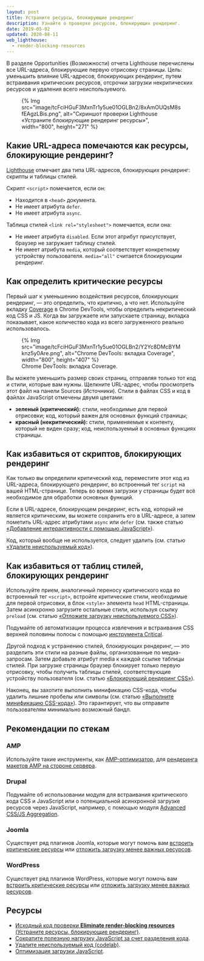 ```yaml
---
layout: post
title: Устраните ресурсы, блокирующие рендеринг
description: Узнайте о проверке ресурсов, блокирующих рендеринг.
date: 2019-05-02
updated: 2020-08-11
web_lighthouse:
  - render-blocking-resources
---
```


В разделе Opportunities (Возможности) отчета Lighthouse перечислены все URL-адреса, блокирующие первую отрисовку страницы. Цель: уменьшить влияние URL-адресов, блокирующих рендеринг, путем встраивания критических ресурсов, отсрочки загрузки некритических ресурсов и удаления всего неиспользуемого.

<figure>{% Img src="image/tcFciHGuF3MxnTr1y5ue01OGLBn2/8xAmOUQsM8sfEAgzLBis.png", alt="Скриншот проверки Lighthouse «Устраните блокирующие рендеринг ресурсы»", width="800", height="271" %}</figure>

## Какие URL-адреса помечаются как ресурсы, блокирующие рендеринг?

[Lighthouse](https://developers.google.com/web/tools/lighthouse/) отмечает два типа URL-адресов, блокирующих рендеринг: скрипты и таблицы стилей.

Скрипт `<script>` помечается, если он:

- Находится в `<head>` документа.
- Не имеет атрибута `defer`.
- Не имеет атрибута `async`.

Таблица стилей `<link rel="stylesheet">` помечается, если она:

- Не имеет атрибута `disabled`. Если этот атрибут присутствует, браузер не загружает таблицу стилей.
- Не имеет атрибута `media`, который соответствует конкретному устройству пользователя. `media="all"` считается блокирующим рендеринг.

## Как определить критические ресурсы

Первый шаг к уменьшению воздействия ресурсов, блокирующих рендеринг, — это определить, что критично, а что нет. Используйте вкладку [Coverage](https://developer.chrome.com/docs/devtools/coverage/) в Chrome DevTools, чтобы определить некритический код CSS и JS. Когда вы загружаете или запускаете страницу, вкладка показывает, какое количество кода из всего загруженного реально использовалось.

<figure>{% Img src="image/tcFciHGuF3MxnTr1y5ue01OGLBn2/Y2Yc8DMcBYMknz5y0Are.png", alt="Chrome DevTools: вкладка Coverage", width="800", height="407" %} <figcaption> Chrome DevTools: вкладка Coverage. </figcaption></figure>

Вы можете уменьшить размер своих страниц, отправляя только тот код и стили, которые вам нужны. Щелкните URL-адрес, чтобы просмотреть этот файл на панели Sources (Источники). Стили в файлах CSS и код в файлах JavaScript отмечены двумя цветами:

- **зеленый (критический):** стили, необходимые для первой отрисовки; код, который важен для основных функций страницы;
- **красный (некритический):** стили, применяемые к контенту, который не виден сразу; код, неиспользуемый в основных функциях страницы.

## Как избавиться от скриптов, блокирующих рендеринг

Как только вы определили критический код, переместите этот код из URL-адреса, блокирующего рендеринг, во встроенный тег `script` на вашей HTML-странице. Теперь во время загрузки у страницы будет всё необходимое для обработки основных функций.

Если в URL-адресе, блокирующем рендеринг, есть код, который не является критическим, вы можете сохранить его в URL-адресе, а затем пометить URL-адрес атрибутами `async` или `defer` (см. также статью [«Добавление интерактивности с помощью JavaScript»](https://developers.google.com/web/fundamentals/performance/critical-rendering-path/adding-interactivity-with-javascript)).

Код, который вообще не используется, следует удалить (см. статью [«Удалите неиспользуемый код»](/remove-unused-code)).

## Как избавиться от таблиц стилей, блокирующих рендеринг

Используйте прием, аналогичный переносу критического кода во встроенный тег `<script>`, встройте критические стили, необходимые для первой отрисовки, в блок `<style>` элемента `head` HTML-страницы. Затем асинхронно загрузите остальные стили, используя ссылку `preload` (см. статью [«Отложите загрузку неиспользуемого CSS»](/defer-non-critical-css)).

Подумайте об автоматизации процесса извлечения и встраивания CSS верхней половины полосы с помощью [инструмента Critical](https://github.com/addyosmani/critical/blob/master/README.md).

Другой подход к устранению стилей, блокирующих рендеринг, — это разделить эти стили на разные файлы, организованные по медиа-запросам. Затем добавьте атрибут media к каждой ссылке таблицы стилей. При загрузке страницы браузер блокирует только первую отрисовку, чтобы получить таблицы стилей, соответствующие устройству пользователя (см. статью [«Блокирующий рендеринг CSS»](https://developers.google.com/web/fundamentals/performance/critical-rendering-path/render-blocking-css)).

Наконец, вы захотите выполнить минификацию CSS-кода, чтобы удалить лишние пробелы или символы (см. статью [«Выполните минификацию CSS-кода»](/minify-css)). Это гарантирует, что вы отправите пользователям минимально возможный бандл.

## Рекомендации по стекам

### AMP

Используйте такие инструменты, как [AMP-оптимизатор](https://github.com/ampproject/amp-toolbox/tree/master/packages/optimizer), для [рендеринга макетов AMP на стороне сервера](https://amp.dev/documentation/guides-and-tutorials/optimize-and-measure/server-side-rendering/).

### Drupal

Подумайте об использовании модуля для встраивания критического кода CSS и JavaScript или о потенциальной асинхронной загрузке ресурсов через JavaScript, например, с помощью модуля [Advanced CSS/JS Aggregation](https://www.drupal.org/project/advagg).

### Joomla

Существует ряд плагинов Joomla, которые могут помочь вам [встроить критические ресурсы](https://extensions.joomla.org/instant-search/?jed_live%5Bquery%5D=performance) или [отложить загрузку менее важных ресурсов](https://extensions.joomla.org/instant-search/?jed_live%5Bquery%5D=performance).

### WordPress

Существует ряд плагинов WordPress, которые могут помочь вам [встроить критические ресурсы](https://wordpress.org/plugins/search/critical+css/) или [отложить загрузку менее важных ресурсов](https://wordpress.org/plugins/search/defer+css+javascript/).

## Ресурсы

- [Исходный код проверки **Eliminate render-blocking resources** (Устраните ресурсы, блокирующие рендеринг)](https://github.com/GoogleChrome/lighthouse/blob/master/lighthouse-core/audits/byte-efficiency/render-blocking-resources.js).
- [Сократите полезную нагрузку JavaScript за счет разделения кода](/reduce-javascript-payloads-with-code-splitting).
- [Удалите неиспользуемый код (codelab)](/codelab-remove-unused-code).
- [Оптимизация загрузки JavaScript](https://developers.google.com/web/fundamentals/performance/optimizing-content-efficiency/javascript-startup-optimization/).
